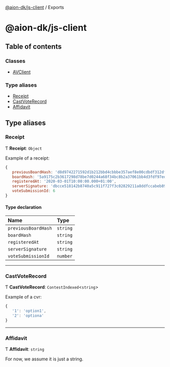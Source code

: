 [@aion-dk/js-client](README.md) / Exports

# @aion-dk/js-client

## Table of contents

### Classes

- [AVClient](classes/AVClient.md)

### Type aliases

- [Receipt](modules.md#receipt)
- [CastVoteRecord](modules.md#castvoterecord)
- [Affidavit](modules.md#affidavit)

## Type aliases

### Receipt

Ƭ **Receipt**: `Object`

Example of a receipt:
```javascript
{
   previousBoardHash: 'd8d9742271592d1b212bbd4cbbbe357aef8e00cdbdf312df95e9cf9a1a921465',
   boardHash: '5a9175c2b3617298d78be7d0244a68f34bc8b2a37061bb4d3fdf97edc1424098',
   registeredAt: '2020-03-01T10:00:00.000+01:00',
   serverSignature: 'dbcce518142b8740a5c911f727f3c02829211a8ddfccabeb89297877e4198bc1,46826ddfccaac9ca105e39c8a2d015098479624c411b4783ca1a3600daf4e8fa',
   voteSubmissionId: 6
}
```

#### Type declaration

| Name | Type |
| :------ | :------ |
| `previousBoardHash` | `string` |
| `boardHash` | `string` |
| `registeredAt` | `string` |
| `serverSignature` | `string` |
| `voteSubmissionId` | `number` |

___

### CastVoteRecord

Ƭ **CastVoteRecord**: `ContestIndexed`<`string`\>

Example of a cvr:
```javascript
{
   '1': 'option1',
   '2': 'optiona'
}
```

___

### Affidavit

Ƭ **Affidavit**: `string`

For now, we assume it is just a string.
